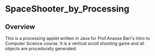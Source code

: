 # SpaceShooter_by_Processing

## Overview

This is a processing applet written in Java for Prof.Anasse Bari's Intro to Computer Science course. It is a vertical scroll shooting game and all objects are procedurally generated. 
